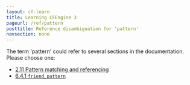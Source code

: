 ```yaml
---
layout: cf-learn
title: Learning CFEngine 3
pageurl: /ref/pattern
posttitle: Reference disambiguation for 'pattern'
navsection: none
---
```


The term 'pattern' could refer to several sections in the documentation. Please choose one:

- [2.11 Pattern matching and referencing](https://cfengine.com/manuals/cf3-Reference#Pattern-matching-and-referencing)
- [6.4.1 <code>friend_pattern</code>](https://cfengine.com/manuals/cf3-Reference#friend_pattern-in-reports)
